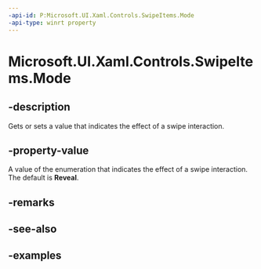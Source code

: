 ```yaml
---
-api-id: P:Microsoft.UI.Xaml.Controls.SwipeItems.Mode
-api-type: winrt property
---
```


<!-- Property syntax.
public SwipeMode Mode { get;  set; }
-->

# Microsoft.UI.Xaml.Controls.SwipeItems.Mode

## -description

Gets or sets a value that indicates the effect of a swipe interaction.

## -property-value

A value of the enumeration that indicates the effect of a swipe interaction. The default is **Reveal**.

## -remarks

## -see-also

## -examples

